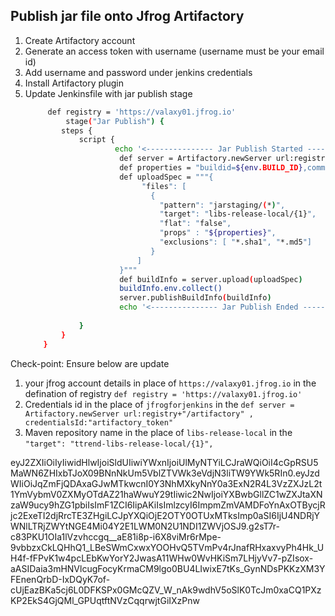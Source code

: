 ## Publish jar file onto Jfrog Artifactory
1. Create Artifactory account  
2. Generate an access token  with username  (username must be your email id)
3. Add username and password under jenkins credentials   
4. Install Artifactory plugin  
5. Update Jenkinsfile with jar publish stage   
    ```sh 
         def registry = 'https://valaxy01.jfrog.io'
             stage("Jar Publish") {
            steps {
                script {
                        echo '<--------------- Jar Publish Started --------------->'
                         def server = Artifactory.newServer url:registry+"/artifactory" ,  credentialsId:"artifactory_token"
                         def properties = "buildid=${env.BUILD_ID},commitid=${GIT_COMMIT}";
                         def uploadSpec = """{
                              "files": [
                                {
                                  "pattern": "jarstaging/(*)",
                                  "target": "libs-release-local/{1}",
                                  "flat": "false",
                                  "props" : "${properties}",
                                  "exclusions": [ "*.sha1", "*.md5"]
                                }
                             ]
                         }"""
                         def buildInfo = server.upload(uploadSpec)
                         buildInfo.env.collect()
                         server.publishBuildInfo(buildInfo)
                         echo '<--------------- Jar Publish Ended --------------->'  
                
                }
            }   
        }   
    ```

Check-point: 
Ensure below are update
1. your jfrog account details in place of `https://valaxy01.jfrog.io` in the defination of registry `def registry = 'https://valaxy01.jfrog.io'`
2. Credentials id in the place of `jfrogforjenkins` in the  `def server = Artifactory.newServer url:registry+"/artifactory" ,  credentialsId:"artifactory_token"`
3. Maven repository name in the place of `libs-release-local` in the `"target": "ttrend-libs-release-local/{1}",`

eyJ2ZXIiOiIyIiwidHlwIjoiSldUIiwiYWxnIjoiUlMyNTYiLCJraWQiOiI4cGpRSU5MaWN6ZHIxbTJoX09BNnNkUm5VblZTVWk3eVdjN3liTW9YWk5RIn0.eyJzdWIiOiJqZmFjQDAxaGJwMTkwcnI0Y3NhMXkyNnY0a3ExN2R4L3VzZXJzL2t1YmVybmV0ZXMyOTdAZ21haWwuY29tIiwic2NwIjoiYXBwbGllZC1wZXJtaXNzaW9ucy9hZG1pbiIsImF1ZCI6IipAKiIsImlzcyI6ImpmZmVAMDFoYnAxOTBycjRjc2ExeTI2djRrcTE3ZHgiLCJpYXQiOjE2OTY0OTUxMTksImp0aSI6IjU4NDRjYWNlLTRjZWYtNGE4Mi04Y2E1LWM0N2U1NDI1ZWVjOSJ9.g2sT7r-c83PKU1OIa1lVzvhccgq__aE81i8p-i6X8viMr6rMpe-9vbbzxCkLQHhQ1_LBeSWmCxwxYOOHvQ5TVmPv4rJnafRHxaxvyPh4Hk_UH4f-fFPvK1w4pcLEbKwYorY2JwasA11WHw0WvHKiSm7LHjyVv7-pZIsox-aASIDaia3mHNVlcugFocyKrmaCM9lgo0BU4LIwixE7tKs_GynNDsPKKzXM3YFEnenQrbD-IxDQyK7of-cUjEazBKa5cj6L0DFKSPx0GMcQZV_W_nAk9wdhV5oSlK0TcJm0xaCQ1PXzKP2EkS4GjQMl_GPUqtftNVzCqqrwjtGiIXzPnw